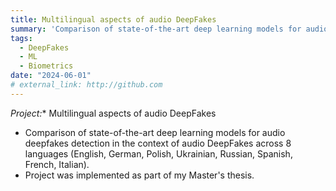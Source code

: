 ```yaml
---
title: Multilingual aspects of audio DeepFakes
summary: 'Comparison of state-of-the-art deep learning models for audio deepfakes detection in the context of audio DeepFakes across 8 languages (English, German, Polish, Ukrainian, Russian, Spanish, French, Italian).'
tags:
  - DeepFakes
  - ML
  - Biometrics
date: "2024-06-01"
# external_link: http://github.com
---
```

*Project:** Multilingual aspects of audio DeepFakes
- Comparison of state-of-the-art deep learning models for audio deepfakes detection in the context of audio DeepFakes across 8 languages (English, German, Polish, Ukrainian, Russian, Spanish, French, Italian).
- Project was implemented as part of my Master's thesis.

